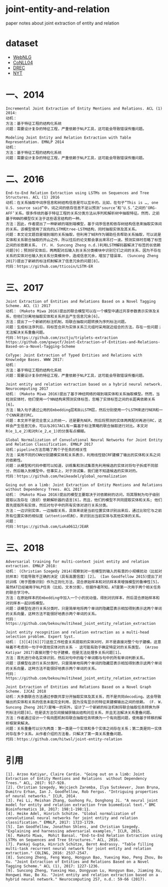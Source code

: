 # joint-entity-and-relation
paper notes about joint extraction of entity and relation

# dataset
- [WebNLG](https://drive.google.com/open?id=1zISxYa-8ROe2Zv8iRc82jY9QsQrfY1Vj)
- [CoNLL04](http://cogcomp.org/Data/ER/conll04.corp)
- [DREC](https://github.com/bekou/multihead_joint_entity_relation_extraction/tree/master/data/DREC)
- [NYT](https://github.com/gswycf/Joint-Extraction-of-Entities-and-Relations-Based-on-a-Novel-Tagging-Scheme)

# 一、2014
	Incremental Joint Extraction of Entity Mentions and Relations. ACL (1) 2014:
	动机：
	方法：基于特征工程的结构化系统
	问题：需要设计复杂的特征工程，严重依赖于NLP工具，这可能会导致错误传播问题。

	Modeling Joint Entity and Relation Extraction with Table Representation. EMNLP 2014
	动机：
	方法：基于特征工程的结构化系统
	问题：需要设计复杂的特征工程，严重依赖于NLP工具，这可能会导致错误传播问题。

# 二、2016
	End-to-End Relation Extraction using LSTMs on Sequences and Tree 
	Structures. ACL (1) 2016
	动机：在关系抽取中词序信息和树结构信息是可以互补的。比如，在句子“This is …, one U.S. source said”中，词之间的依存信息不足以预测‘source’和‘U.S.’之间的‘ORG-AFF’关系。很多传统的基于特征工程的关系分类方法从序列和解析树中抽取特征。然而，之前基于RNN的模型仅关注于这些语言结构的一种。
	方法：因此，作者提出了一种新颖的端到端模型，基于词序信息和依存树结构信息来抽取实体间的关系。该模型使用了双向的LSTM和tree-LSTM结构，同时抽取实体及其关系。
	问题：本文论文题目是端到端的关系抽取，但利用了NER作为辅助任务帮助关系抽取，可以说是实体和关系联合抽取的开山之作，所以往后的论文都会拿出来吊打一波。预测实体时忽略了标签之间的长依赖关系， (Y. H. Suncong Zheng n.d.)利用LSTM解码器解决了标签的长依赖问题[9]；预测好实体后，两两配对后输入到关系分类模块中识别它们之间的关系，因为不存在关系的实体对也输入到关系分类模块中，造成信息冗余，增加了错误率， (Suncong Zheng 2017)提出了新颖的标注机制解决了信息冗余的问题[8]。
	代码：https://github.com/tticoin/LSTM-ER


# 三、2017
	Joint Extraction of Entities and Relations Based on a Novel Tagging Scheme. ACL (1) 2017
	动机： (Makoto Miwa 2016)提出的联合模型可以在一个模型中通过共享参数表示实体及关系，但他们分离地抽取实体和关系并且产生信息冗余[6]。
	方法：提出了一个新颖的标注机制，将联合抽取问题转换为序列标注问题。
	问题：生成标注序列后，将标签合并为实体关系三元组时采用就近组合的方法，存在一些问题；无法解决关系重叠问题。
	代码：https://github.com/zsctju/triplets-extraction
	https://github.com/gswycf/Joint-Extraction-of-Entities-and-Relations-Based-on-a-Novel-Tagging-Scheme

	CoType: Joint Extraction of Typed Entities and Relations with Knowledge Bases. WWW 2017:
	动机：
	方法：基于特征工程的结构化系统
	问题：需要设计复杂的特征工程，严重依赖于NLP工具，这可能会导致错误传播问题。

	Joint entity and relation extraction based on a hybrid neural network. Neurocomputing 2017
	动机： (Makoto Miwa 2016)提出了基于神经网络的端到端实体和关系抽取模型。然而，当检测实体时，他们使用一个NN结构来预测实体标签，忽略了实体标签之间的长距离依赖关系[6]。
	方法：输入句子通过公用的Embedding层和BiLSTM层，然后分别使用一个LSTM来进行NER和一个CNN来进行RC。
	问题：本文并不是完全意义上的统一，还是要先NER，然后将预测的实体两两配对再进行RC，这样会产生信息冗余，可以与2017ACL有一篇基于标注策略的联合抽取进行对比。本文对R(e_1,e_2)和对R(e_2,e_1)的分类有点模糊。

	Global Normalization of Convolutional Neural Networks for Joint Entity and Relation Classification. EMNLP 2017
	动机：pipeline方法忽略了两个子任务的相关性
	方法：采用不同的CNN分别建模实体和关系表示，利用线性链CRF建模了输出的实体和关系之间的依赖性。
	问题：从模型和代码中都可以知道，训练集和测试集首先利用候选的实体对将句子拆成不同部分，然后输入到模型中。但事实上，对于测试集，我们是不知道候选的实体对的。
	代码：https://github.com/heikeadel/global_normalization

	Going out on a limb: Joint Extraction of Entity Mentions and Relations without Dependency Trees. ACL 2017
	动机： (Makoto Miwa 2016)提出的模型主要取决于对依赖树的访问，将其限制为句子级别提取以及存在（良好）依赖解析器的语言[6]。而且，他们的模型不共同提取实体和关系; 他们首先提取所有实体，然后对句子中的所有实体对进行关系分类。
	方法：一边识别实体，一边抽取关系，具体来说是当前位置实体识别出来后，通过比较它与之前所有位置实体的相似度（attention机制），来识别出当前实体与其他实体的关系。
	问题：
	代码：https://github.com/Luka0612/JEAR


# 三、2018
	Adversarial training for multi-context joint entity and relation extraction. EMNLP 2018:
	动机： (Christian Szegedy 2014)观察到对一些模型的输入的有意的小规模扰动（比如对抗样本）可能导致不正确的决定（具有高置信度）[2]。 (Ian Goodfellow 2015)提出了对抗训练（用于图像识别）作为正则化方法，混合原始样本和对抗样本来增强模型的鲁棒性[5]。虽然AT已经被用于NLP任务（比如，文本分类），但据作者所知，AT是第一次用于两个相关任务的联合学习中。
	方法：在原始样本的Embedding中加入一个小的扰动值，得到对抗样本，然后混合原始样本和对抗样本一起训练模型。
	问题：该模型在进行关系分类时，只是简单地将两个单词的隐藏层表示相加得到表示这两个单词的关系向量，这种方法不能很好地表示两个单词的关系。
	代码： https://github.com/bekou/multihead_joint_entity_relation_extraction

	Joint entity recognition and relation extraction as a multi-head selection problem. Expert Syst.
	动机： [3][4][6][7]这些工作检查关系提取的实体对时，并不是直接对整个句子建模。这意味着不考虑同一句子中其他实体对的关系 - 这可能有助于确定特定对的关系类型。 (Arzoo Katiyar 2017)直接对整个句子建模，但是无法处理多关系问题[1]。
	方法：首先进行命名实体识别，然后对句中的每个单词都与句中的所有单词判断关系。
	问题：该模型在进行关系分类时，只是简单地将两个单词的隐藏层表示相加得到表示这两个单词的关系向量，这种方法不能很好地表示两个单词的关系。
	代码：https://github.com/bekou/multihead_joint_entity_relation_extraction

	Joint Extraction of Entities and Relations Based on a Novel Graph Scheme. IJCAI 2018
	动机：大多数联合方法通过参数共享分开抽取实体及其关系，而不是共同decoding。这会导致输出的实体和关系的信息未能完全利用，因为没有显示的特征来建模输出之间的依赖。 (F. W. Suncong Zheng 2017)是唯一的另外，设计了一个新颖的标注机制将联合抽取任务转换为序列标注问题[8]。但是该方法仅间接捕获输出结构对应关系，并且无法解决关系重叠问题。
	方法：作者通过设计一个有向图机制将联合抽取任务转换为一个有向图问题，使用基于转移的解析框架来解决。
	问题：关系重叠可以分为两类：第一类是一个实体和多个实体之间存在关系；第二类是同一实体对存在多个关系。从作者介绍的方法看，只解决了第一类关系重叠问题。
	代码：https://github.com/hitwsl/joint-entity-relation


# 引用
	[1]. Arzoo Katiyar, Claire Cardie. "Going out on a limb: Joint Extraction of Entity Mentions and Relations 	without Dependency Trees." ACL, 2017: 917-928.
	[2]. Christian Szegedy, Wojciech Zaremba, Ilya Sutskever, Joan Bruna, Dumitru Erhan, Ian J. Goodfellow, Rob Fergus. "Intriguing properties of neural networks." ICLR, 2014.
	[3]. Fei Li, Meishan Zhang, Guohong Fu, Donghong Ji. "A neural joint model for entity and relation extraction from biomedical text." BMC Bioinformatics 18, 2017: 198:1-198:11.
	[4]. Heike Adel, Hinrich Schütze. "Global normalization of convolutional neural networks for joint entity and relation classification." EMNLP, 2017: 1723-1729.
	[5]. Ian Goodfellow, Jonathon Shlens, and Christian Szegedy. "Explaining and harnessing adversarial examples." ICLR, 2015.
	[6]. Makoto Miwa,  Mohit Bansal. "End-to-End Relation Extraction using LSTMs on Sequences and Tree Structures." ACL, 2016.
	[7]. Pankaj Gupta, Hinrich Schütze, Bernt Andrassy. "Table filling multi-task recurrent neural network for joint entity and relation extraction." COLING, 2016: 2537-2547.
	[8]. Suncong Zheng, Feng Wang, Hongyun Bao, Yuexing Hao, Peng Zhou, Bo Xu. "Joint Extraction of Entities and Relations Based on a Novel Tagging Scheme." ACL (1), 2017: 1227-1236.
	[9]. Suncong Zheng, Yuexing Hao, Dongyuan Lu, Hongyun Bao, Jiaming Xu, Hongwei Hao, Bo Xu. "Joint entity and relation extraction based on a hybrid neural network." Neurocomputing 257, n.d.: 59-66 (2017).


